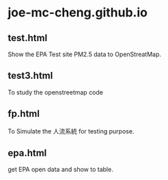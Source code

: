 # joe-mc-cheng.github.io


## test.html
Show the EPA Test site PM2.5 data to OpenStreatMap.

## test3.html
To study the openstreetmap code

## fp.html
To Simulate the 人流系統 for testing purpose. 

## epa.html
get EPA open data and show to table.

